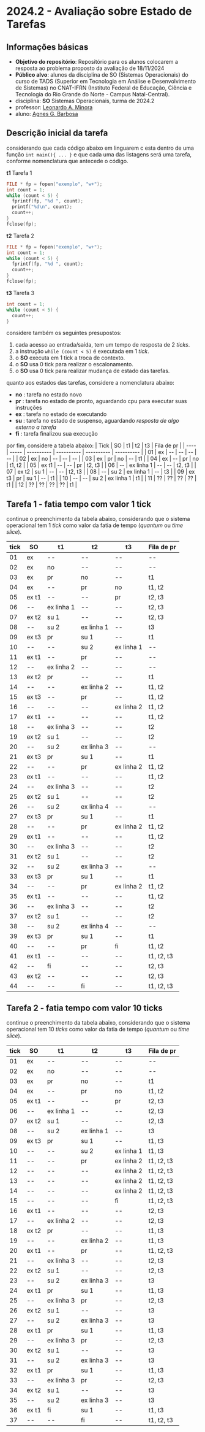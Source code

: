 # 2024.2 - Avaliação sobre Estado de Tarefas

## Informações básicas

- **Objetivo do repositório**: Repositório para os alunos colocarem a resposta ao problema proposto da avaliação de 18/11/2024
- **Público alvo**: alunos da disciplina de SO (Sistemas Operacionais) do curso de TADS (Superior em Tecnologia em Análise e Desenvolvimento de Sistemas) no CNAT-IFRN (Instituto Federal de Educação, Ciência e Tecnologia do Rio Grande do Norte - Campus Natal-Central).
- disciplina: **SO** Sistemas Operacionais, turma de 2024.2
- professor: [Leonardo A. Minora](https://github.com/leonardo-minora)
- aluno: [Agnes G. Barbosa](https://github.com/AgnesGB)

## Descrição inicial da tarefa

considerando que cada código abaixo em linguarem c esta dentro de uma função `int main(){ ... }` e que cada uma das listagens será uma tarefa, conforme nomenclatura que antecede o código.

**t1** Tarefa 1
```c
FILE * fp = fopen("exemplo", "w+");
int count = 1;
while (count < 5) {
  fprintf(fp, "%d ", count);
  printf("%d\n", count);
  count++;
}
fclose(fp);
```

**t2** Tarefa 2
```c
FILE * fp = fopen("exemplo", "w+");
int count = 1;
while (count < 5) {
  fprintf(fp, "%d ", count);
  count++;
}
fclose(fp);
```

**t3** Tarefa 3
```c
int count = 1;
while (count < 5) {
  count++;
}
```

considere também os seguintes presupostos:
1. cada acesso ao entrada/saída, tem um tempo de resposta de 2 _ticks_.
2. a instrução `while (count < 5)` é executada em 1 _tick_.
3. o **SO** executa em 1 tick a troca de contexto.
4. o **SO** usa 0 tick para realizar o escalonamento.
5. o **SO** usa 0 tick para realizar mudança de estado das tarefas.

quanto aos estados das tarefas, considere a nomenclatura abaixo:
- **no** : tarefa no estado novo
- **pr** : tarefa no estado de pronto, aguardando cpu para executar suas instruções
- **ex** : tarefa no estado de executando
- **su** : tarefa no estado de suspenso, aguardando _resposta de algo externo a tarefa_ 
- **fi** : tarefa finalizou sua execução

por fim, considere a tabela abaixo:
| Tick | SO    | t1         | t2         | t3         | Fila de pr |
| ---- | ----- | ---------- | ---------- | ---------- | ---------- |
| 01   | ex    | --         | --         | --         | --         |
| 02   | ex    | no         | --         | --         | --         |
| 03   | ex    | pr         | no         | --         | t1         |
| 04   | ex    | --         | pr         | no         | t1, t2     |
| 05   | ex t1 | --         | --         | pr         | t2, t3     |
| 06   | --    | ex linha 1 | --         | --         | t2, t3     |
| 07   | ex t2 | su 1       | --         | --         | t2, t3     |
| 08   | --    | su 2       | ex linha 1 | --         | t3         |
| 09   | ex t3 | pr         | su 1       | --         | t1         |
| 10   | --    | --         | su 2       | ex linha 1 | t1         |
| 11   | ??    | ??         | ??         | ??         | t1         |
| 12   | ??    | ??         | ??         | ??         | t1         |

## Tarefa 1 - fatia tempo com valor 1 tick

continue o preenchimento da tabela abaixo, considerando que o sistema operacional tem 1 _tick_ como valor da fatia de tempo (_quantum_ ou _time slice_).

| tick | SO    | t1         | t2         | t3         | Fila de pr |
| ---- | ----- | ---------- | ---------- | ---------- | ---------- |
| 01   | ex    | --         | --         | --         | --         |
| 02   | ex    | no         | --         | --         | --         |
| 03   | ex    | pr         | no         | --         | t1         |
| 04   | ex    | --         | pr         | no         | t1, t2     |
| 05   | ex t1 | --         | --         | pr         | t2, t3     |
| 06   | --    | ex linha 1 | --         | --         | t2, t3     |
| 07   | ex t2 | su 1       | --         | --         | t2, t3     |
| 08   | --    | su 2       | ex linha 1 | --         | t3         |
| 09   | ex t3 | pr         | su 1       | --         | t1         |
| 10   | --    | --         | su 2       | ex linha 1 | --         |
| 11   | ex t1 | --         | pr         | --         | --         |
| 12   | --    | ex linha 2 | --         | --         | --         |
| 13   | ex t2 | pr         | --         | --         | t1         |
| 14   | --    | --         | ex linha 2 | --         | t1, t2     |
| 15   | ex t3 | --         | pr         | --         | t1, t2     |
| 16   | --    | --         | --         | ex linha 2 | t1, t2     |  #loop do t3
| 17   | ex t1 | --         | --         | --         | t1, t2     |  
| 18   | --    | ex linha 3 | --         | --         | t2         |  #loop do t1
| 19   | ex t2 | su 1       | --         | --         | t2         |
| 20   | --    | su 2       | ex linha 3 | --         | --         |  #loop do t2
| 21   | ex t3 | pr         | su 1       | --         | t1         |
| 22   | --    | --         | pr         | ex linha 2 | t1, t2     | 
| 23   | ex t1 | --         | --         | --         | t1, t2     |
| 24   | --    | ex linha 3 | --         | --         | t2         |  #loop do t1
| 25   | ex t2 | su 1       | --         | --         | t2         |
| 26   | --    | su 2       | ex linha 4 | --         | --         |  #loop do t2
| 27   | ex t3 | pr         | su 1       | --         | t1         |
| 28   | --    | --         | pr         | ex linha 2 | t1, t2     |  #loop do t3
| 29   | ex t1 | --         | --         | --         | t1, t2     |
| 30   | --    | ex linha 3 | --         | --         | t2         |  #loop do t1
| 31   | ex t2 | su 1       | --         | --         | t2         |
| 32   | --    | su 2       | ex linha 3 | --         | --         |  #loop do t2
| 33   | ex t3 | pr         | su 1       | --         | t1         |
| 34   | --    | --         | pr         | ex linha 2 | t1, t2     |  #loop do t3
| 35   | ex t1 | --         | --         | --         | t1, t2     |
| 36   | --    | ex linha 3 | --         | --         | t2         |  #loop do t1
| 37   | ex t2 | su 1       | --         | --         | t2         |
| 38   | --    | su 2       | ex linha 4 | --         | --         |  #loop do t2
| 39   | ex t3 | pr         | su 1       | --         | t1         |
| 40   | --    | --         | pr         | fi         | t1, t2     |  #pronto do t3
| 41   | ex t1 | --         | --         | --         | t1, t2, t3 |
| 42   | --    | fi         | --         | --         | t2, t3     |  #pronto do t1
| 43   | ex t2 | --         | --         | --         | t2, t3     |
| 44   | --    | --         | fi         | --         | t1, t2, t3 |  #pronto do t2



## Tarefa 2 - fatia tempo com valor 10 ticks

continue o preenchimento da tabela abaixo, considerando que o sistema operacional tem 10 _ticks_ como valor da fatia de tempo (_quantum_ ou _time slice_).

| tick | SO    | t1         | t2         | t3         | Fila de pr |
| ---- | ----- | ---------- | ---------- | ---------- | ---------- |
| 01   | ex    | --         | --         | --         | --         |
| 02   | ex    | no         | --         | --         | --         |
| 03   | ex    | pr         | no         | --         | t1         |
| 04   | ex    | --         | pr         | no         | t1, t2     |
| 05   | ex t1 | --         | --         | pr         | t2, t3     |
| 06   | --    | ex linha 1 | --         | --         | t2, t3     |
| 07   | ex t2 | su 1       | --         | --         | t2, t3     |
| 08   | --    | su 2       | ex linha 1 | --         | t3         |
| 09   | ex t3 | pr         | su 1       | --         | t1, t3     |
| 10   | --    | --         | su 2       | ex linha 1 | t1, t3     |
| 11   | --    | --         | pr         | ex linha 2 | t1, t2, t3 |  #loop do t3
| 12   | --    | --         | --         | ex linha 2 | t1, t2, t3 |  #loop do t3
| 13   | --    | --         | --         | ex linha 2 | t1, t2, t3 |  #loop do t3
| 14   | --    | --         | --         | ex linha 2 | t1, t2, t3 |  #loop do t3
| 15   | --    | --         | --         | fi         | t1, t2, t3 |  #pronto do t3
| 16   | ex t1 | --         | --         | --         | t2, t3     |
| 17   | --    | ex linha 2 | --         | --         | t2, t3     |
| 18   | ex t2 | pr         | --         | --         | t1, t3     |
| 19   | --    | --         | ex linha 2 | --         | t1, t3     |
| 20   | ex t1 | --         | pr         | --         | t1, t2, t3 |  
| 21   | --    | ex linha 3 | --         | --         | t2, t3     |  #loop do t1
| 22   | ex t2 | su 1       | --         | --         | t2, t3     |
| 23   | --    | su 2       | ex linha 3 | --         | t3         |  #loop do t2
| 24   | ex t1 | pr         | su 1       | --         | t1, t3     |
| 25   | --    | ex linha 3 | pr         | --         | t2, t3     |  #loop do t1
| 26   | ex t2 | su 1       | --         | --         | t3         |
| 27   | --    | su 2       | ex linha 3 | --         | t3         |  #loop do t2
| 28   | ex t1 | pr         | su 1       | --         | t1, t3     |
| 29   | --    | ex linha 3 | pr         | --         | t2, t3     |  #loop do t1
| 30   | ex t2 | su 1       | --         | --         | t3         |
| 31   | --    | su 2       | ex linha 3 | --         | t3         |  #loop do t2
| 32   | ex t1 | pr         | su 1       | --         | t1, t3     |
| 33   | --    | ex linha 3 | pr         | --         | t2, t3     |  #loop do t1
| 34   | ex t2 | su 1       | --         | --         | t3         |
| 35   | --    | su 2       | ex linha 3 | --         | t3         |  #loop do t2
| 36   | ex t1 | fi         | su 1       | --         | t1, t3     |  #pronto do t1
| 37   | --    | --         | fi         | --         | t1, t2, t3 |  #pronto do t2
